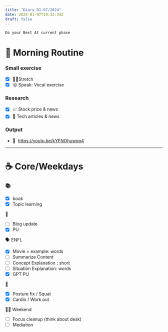 ```yaml
---
title: "Diary 01-07/2024"  
date: 2024-01-07T19:32:34Z
draft: false
---
```


```tsx
Do your Best At current phase
```

# 🍳 Morning Routine

### Small exercise

- [x]  🧎‍♀️Stretch
- [x]  😮 Speak: Vocal exercise

### Research

- [x]  📈 Stock price & news
- [x]  👾 Tech articles & news

### Output

- 🎥  https://youtu.be/kYFNOhuwop4

---

# ☕ Core/Weekdays

### 📚

- [x]  book
- [x]  Topic learning

👑

- [ ]  Blog update
- [x]  PU

🗣️ ENFL

- [x]  Movie + example: words
- [ ]  Summarize Content
- [ ]  Concept Explanation : short
- [ ]  Situation Explanation: words
- [x]  GPT PU

💪

- [x]  Posture fix / Squat
- [x]  Cardio / Work out

🧘‍♀️ Weekend

- [ ]  Focus cleanup (think about desk)
- [ ]  Mediation